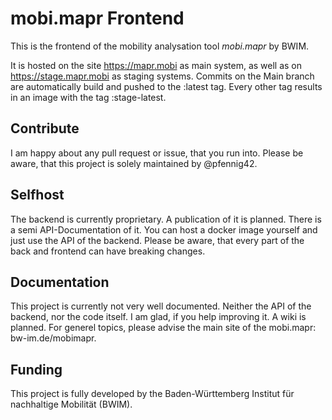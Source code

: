 # mobi.mapr Frontend

This is the frontend of the mobility analysation tool *mobi.mapr* by BWIM.

It is hosted on the site https://mapr.mobi as main system, as well as on https://stage.mapr.mobi as staging systems.
Commits on the Main branch are automatically build and pushed to the :latest tag. Every other tag results in an image with the tag :stage-latest.

## Contribute
I am happy about any pull request or issue, that you run into. Please be aware, that this project is solely maintained by @pfennig42.

## Selfhost
The backend is currently proprietary. A publication of it is planned. There is a semi API-Documentation of it. You can host a docker image yourself and just use the API of the backend.
Please be aware, that every part of the back and frontend can have breaking changes.

## Documentation
This project is currently not very well documented. Neither the API of the backend, nor the code itself. I am glad, if you help improving it. A wiki is planned.
For generel topics, please advise the main site of the mobi.mapr: bw-im.de/mobimapr.

## Funding
This project is fully developed by the Baden-Württemberg Institut für nachhaltige Mobilität (BWIM).